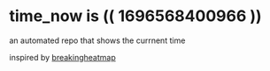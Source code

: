 # time_now is (( 1696568400966 ))

an automated repo that shows the currnent time

inspired by [breakingheatmap](https://github.com/breakingheatmap/breakingheatmap)